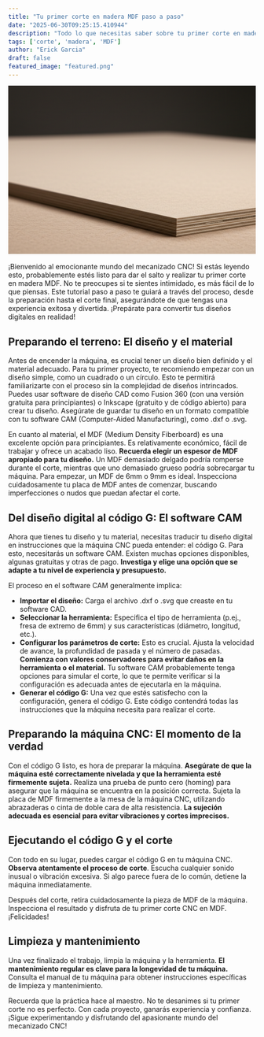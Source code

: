 ```yaml
---
title: "Tu primer corte en madera MDF paso a paso"
date: "2025-06-30T09:25:15.410944"
description: "Todo lo que necesitas saber sobre tu primer corte en madera mdf paso a paso para empezar en el mundo del CNC."
tags: ['corte', 'madera', 'MDF']
author: "Erick Garcia"
draft: false
featured_image: "featured.png"
---
```


![Tu primer corte en madera MDF paso a paso](featured.png)

¡Bienvenido al emocionante mundo del mecanizado CNC!  Si estás leyendo esto, probablemente estés listo para dar el salto y realizar tu primer corte en madera MDF.  No te preocupes si te sientes intimidado,  es más fácil de lo que piensas.  Este tutorial paso a paso te guiará a través del proceso, desde la preparación hasta el corte final, asegurándote de que tengas una experiencia exitosa y divertida.  ¡Prepárate para convertir tus diseños digitales en realidad!


## Preparando el terreno: El diseño y el material

Antes de encender la máquina, es crucial tener un diseño bien definido y el material adecuado.  Para tu primer proyecto, te recomiendo empezar con un diseño simple, como un cuadrado o un círculo.  Esto te permitirá familiarizarte con el proceso sin la complejidad de diseños intrincados.  Puedes usar software de diseño CAD como Fusion 360 (con una versión gratuita para principiantes) o Inkscape (gratuito y de código abierto) para crear tu diseño.  Asegúrate de guardar tu diseño en un formato compatible con tu software CAM (Computer-Aided Manufacturing), como .dxf o .svg.

En cuanto al material, el MDF (Medium Density Fiberboard) es una excelente opción para principiantes. Es relativamente económico, fácil de trabajar y ofrece un acabado liso.  **Recuerda elegir un espesor de MDF apropiado para tu diseño.** Un MDF demasiado delgado podría romperse durante el corte, mientras que uno demasiado grueso podría sobrecargar tu máquina.  Para empezar, un MDF de 6mm o 9mm es ideal.  Inspecciona cuidadosamente tu placa de MDF antes de comenzar, buscando imperfecciones o nudos que puedan afectar el corte.

## Del diseño digital al código G: El software CAM

Ahora que tienes tu diseño y tu material, necesitas traducir tu diseño digital en instrucciones que la máquina CNC pueda entender: el código G.  Para esto, necesitarás un software CAM.  Existen muchas opciones disponibles, algunas gratuitas y otras de pago.  **Investiga y elige una opción que se adapte a tu nivel de experiencia y presupuesto.**

El proceso en el software CAM generalmente implica:

* **Importar el diseño:** Carga el archivo .dxf o .svg que creaste en tu software CAD.
* **Seleccionar la herramienta:** Especifica el tipo de herramienta (p.ej., fresa de extremo de 6mm) y sus características (diámetro, longitud, etc.).
* **Configurar los parámetros de corte:**  Esto es crucial.  Ajusta la velocidad de avance, la profundidad de pasada y el número de pasadas.  **Comienza con valores conservadores para evitar daños en la herramienta o el material.**  Tu software CAM probablemente tenga opciones para simular el corte, lo que te permite verificar si la configuración es adecuada antes de ejecutarla en la máquina.
* **Generar el código G:** Una vez que estés satisfecho con la configuración, genera el código G.  Este código contendrá todas las instrucciones que la máquina necesita para realizar el corte.

## Preparando la máquina CNC: El momento de la verdad

Con el código G listo, es hora de preparar la máquina.  **Asegúrate de que la máquina esté correctamente nivelada y que la herramienta esté firmemente sujeta.**  Realiza una prueba de punto cero (homing) para asegurar que la máquina se encuentra en la posición correcta.  Sujeta la placa de MDF firmemente a la mesa de la máquina CNC, utilizando abrazaderas o cinta de doble cara de alta resistencia.  **La sujeción adecuada es esencial para evitar vibraciones y cortes imprecisos.**


## Ejecutando el código G y el corte

Con todo en su lugar, puedes cargar el código G en tu máquina CNC.  **Observa atentamente el proceso de corte**.  Escucha cualquier sonido inusual o vibración excesiva.  Si algo parece fuera de lo común, detiene la máquina inmediatamente.

Después del corte, retira cuidadosamente la pieza de MDF de la máquina.  Inspecciona el resultado y disfruta de tu primer corte CNC en MDF. ¡Felicidades!


## Limpieza y mantenimiento

Una vez finalizado el trabajo, limpia la máquina y la herramienta.  **El mantenimiento regular es clave para la longevidad de tu máquina.**  Consulta el manual de tu máquina para obtener instrucciones específicas de limpieza y mantenimiento.

Recuerda que la práctica hace al maestro.  No te desanimes si tu primer corte no es perfecto.  Con cada proyecto, ganarás experiencia y confianza.  ¡Sigue experimentando y disfrutando del apasionante mundo del mecanizado CNC!